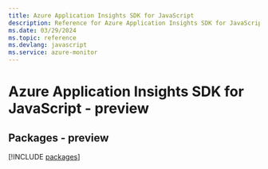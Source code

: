 ```yaml
---
title: Azure Application Insights SDK for JavaScript
description: Reference for Azure Application Insights SDK for JavaScript
ms.date: 03/29/2024
ms.topic: reference
ms.devlang: javascript
ms.service: azure-monitor
---
```

# Azure Application Insights SDK for JavaScript - preview
## Packages - preview
[!INCLUDE [packages](application-insights-index.md)]